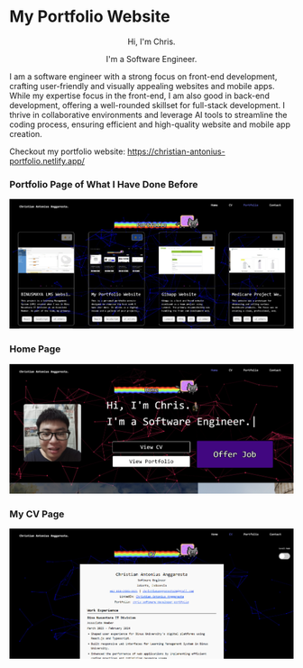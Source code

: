 # My Portfolio Website
<div align="center">
  <p>Hi, I'm Chris.</p>
  <p>I'm a Software Engineer.</p>
</div>

I am a software engineer with a strong focus on front-end development, crafting user-friendly and visually appealing websites and mobile apps. While my expertise focus in the front-end, I am also good in back-end development, offering a well-rounded skillset for full-stack development. I thrive in collaborative environments and leverage AI tools to streamline the coding process, ensuring efficient and high-quality website and mobile app creation.

Checkout my portfolio website: https://christian-antonius-portfolio.netlify.app/

### Portfolio Page of What I Have Done Before
![Portfolio page of what I have ever done before](https://github.com/chrisprojs/My-Portfolio-Website/blob/main/src/pages/portfolio/portfolio-image/My%20Portfolio%20Website/1.jpg)

### Home Page
![Home page](https://github.com/chrisprojs/My-Portfolio-Website/blob/main/src/pages/portfolio/portfolio-image/My%20Portfolio%20Website/2.jpg)

### My CV Page
![My CV page](https://github.com/chrisprojs/My-Portfolio-Website/blob/main/src/pages/portfolio/portfolio-image/My%20Portfolio%20Website/3.jpg)
